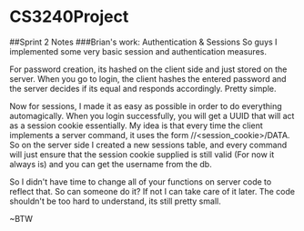 CS3240Project
=============

##Sprint 2 Notes
###Brian's work: Authentication & Sessions
So guys I implemented some very basic session and authentication measures. 

For password creation, its hashed on the client side and just stored on the server. When you go to login, the client hashes the entered password and the server decides if its equal and responds accordingly. Pretty simple.

Now for sessions, I made it as easy as possible in order to do everything automagically. When you login successfully, you will get a UUID that will act as a session cookie essentially. My idea is that every time the client implements a server command, it uses the form /<action>/<session_cookie>/DATA. So on the server side I created a new sessions table, and every command will just ensure that the session cookie supplied is still valid (For now it always is) and you can get the username from the db. 

So I didn't have time to change all of your functions on server code to reflect that. So can someone do it? If not I can take care of it later. The code shouldn't be too hard to understand, its still pretty small.

~BTW